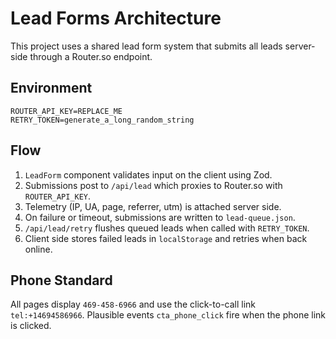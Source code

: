 # Lead Forms Architecture

This project uses a shared lead form system that submits all leads server-side through a Router.so endpoint.

## Environment

```
ROUTER_API_KEY=REPLACE_ME
RETRY_TOKEN=generate_a_long_random_string
```

## Flow

1. `LeadForm` component validates input on the client using Zod.
2. Submissions post to `/api/lead` which proxies to Router.so with `ROUTER_API_KEY`.
3. Telemetry (IP, UA, page, referrer, utm) is attached server side.
4. On failure or timeout, submissions are written to `lead-queue.json`.
5. `/api/lead/retry` flushes queued leads when called with `RETRY_TOKEN`.
6. Client side stores failed leads in `localStorage` and retries when back online.

## Phone Standard

All pages display `469-458-6966` and use the click-to-call link `tel:+14694586966`.
Plausible events `cta_phone_click` fire when the phone link is clicked.
